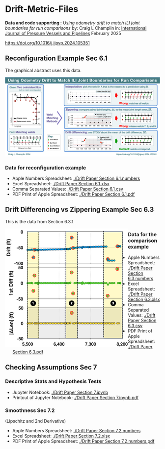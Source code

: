 # Drift-Metric-Files
**Data and code supporting :**
*Using odometry drift to match ILI joint boundaries for run comparisons*
by: Craig L Champlin
in: <u>International Journal of Pressure Vessels and Pipelines</u>
February 2025

https://doi.org/10.1016/j.ijpvp.2024.105351



## Reconfiguration Example Sec 6.1

The graphical abstract uses this data.

![Graphical Abstract](<./Drift Paper Graphical Abstract.png>)



### Data for reconfiguration example

- Apple Numbers Spreadsheet: [./Drift Paper Section 6.1.numbers](<./Drift Paper Section 6.1.numbers>)
- Excel Spreadsheet: [./Drift Paper Section 6.1.xlsx](<./Drift Paper Section 6.1.xlsx>)
- Comma Separated Values: [./Drift Paper Section 6.1.csv](<./Drift Paper Section 6.1.csv>)
- PDF Print of Apple Spreadsheet: [./Drift Paper Section 6.1.pdf](<./Drift Paper Section 6.1.pdf>)



## Drift Differencing vs Zippering Example Sec 6.3

This is the data from Section 6.3.1. 

<img src="./Drift Paper Section 6.3.png" alt="Synthetic Example with Outliers v9" width=400 align=left />





### Data for the comparison example

- Apple Numbers Spreadsheet: [./Drift Paper Section 6.3.numbers](<./Drift Paper Section 6.3.numbers>)
- Excel Spreadsheet: [./Drift Paper Section 6.3.xlsx](<./Drift Paper Section 6.3.xlsx>)
- Comma Separated Values: [./Drift Paper Section 6.3.csv](<./Drift Paper Section 6.3.csv>)
- PDF Print of Apple Spreadsheet: [./Drift Paper Section 6.3.pdf](<./Drift Paper Section 6.3.pdf>)



## Checking Assumptions Sec 7

### Descriptive Stats and Hypothesis Tests

- Jupyter Notebook: [./Drift Paper Section 7.ipynb](<./Drift Paper Section 7.ipynb>)
- Printout of Jupyter Notebook: [./Drift Paper Section 7.ipynb.pdf](<./Drift Paper Section 7.ipynb.pdf>)



### Smoothness Sec 7.2

 (Lipschitz and 2nd Derivative)

- Apple Numbers Spreadsheet: [./Drift Paper Section 7.2.numbers](<./Drift Paper Section 7.2.numbers>)
- Excel Spreadsheet: [./Drift Paper Section 7.2.xlsx](<./Drift Paper Section 7.2.xlsx>)
- PDF Print of Apple Spreadsheet: [./Drift Paper Section 7.2.numbers.pdf](<./Drift Paper Section 7.2.numbers.pdf>)




